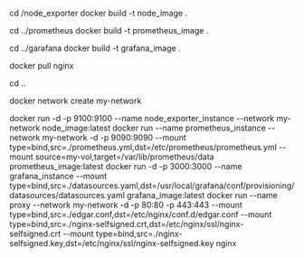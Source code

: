 cd /node_exporter
docker build -t node_image .

cd ../prometheus
docker build -t prometheus_image .

cd ../garafana
docker build -t grafana_image .

docker pull nginx

cd ..

docker network create my-network 




docker run -d -p 9100:9100 --name node_exporter_instance --network my-network node_image:latest 
docker run --name prometheus_instance --network my-network -d -p 9090:9090   --mount type=bind,src=./prometheus.yml,dst=/etc/prometheus/prometheus.yml  --mount source=my-vol,target=/var/lib/prometheus/data prometheus_image:latest
docker run -d -p 3000:3000 --name grafana_instance --mount type=bind,src=./datasources.yaml,dst=/usr/local/grafana/conf/provisioning/datasources/datasources.yaml grafana_image:latest 
docker run --name proxy --network my-network -d -p 80:80 -p 443:443 --mount type=bind,src=./edgar.conf,dst=/etc/nginx/conf.d/edgar.conf --mount type=bind,src=./nginx-selfsigned.crt,dst=/etc/nginx/ssl/nginx-selfsigned.crt --mount type=bind,src=./nginx-selfsigned.key,dst=/etc/nginx/ssl/nginx-selfsigned.key nginx


